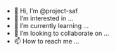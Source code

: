 - 👋 Hi, I’m @project-saf
- 👀 I’m interested in ...
- 🌱 I’m currently learning ...
- 💞️ I’m looking to collaborate on ...
- 📫 How to reach me ...

<!---
project-saf/project-saf is a ✨ special ✨ repository because its `README.md` (this file) appears on your GitHub profile.
You can click the Preview link to take a look at your changes.
--->
